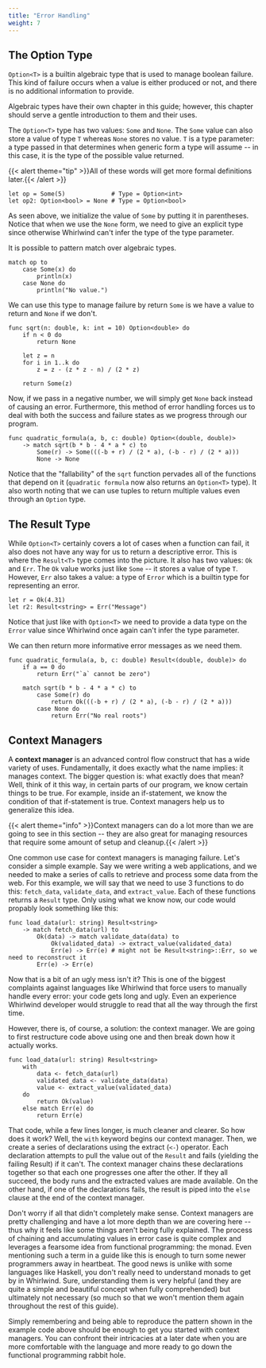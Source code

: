 ```yaml
---
title: "Error Handling"
weight: 7
---
```


## The Option Type

`Option<T>` is a builtin algebraic type that is used to manage boolean failure.
This kind of failure occurs when a value is either produced or not, and there is
no additional information to provide.

Algebraic types have their own chapter in this guide; however, this chapter should
serve a gentle introduction to them and their uses.  

The `Option<T>` type has two values: `Some` and `None`.  The `Some` value can also
store a value of type `T` whereas `None` stores no value.  `T` is a type parameter:
a type passed in that determines when generic form a type will assume -- in this case,
it is the type of the possible value returned.

{{< alert theme="tip" >}}All of these words will get more formal definitions later.{{< /alert >}}

    let op = Some(5)             # Type = Option<int>
    let op2: Option<bool> = None # Type = Option<bool>

As seen above, we initialize the value of `Some` by putting it in parentheses.  Notice
that when we use the `None` form, we need to give an explicit type since otherwise Whirlwind
can't infer the type of the type parameter.

It is possible to pattern match over algebraic types.  

    match op to
        case Some(x) do
            println(x)
        case None do
            println("No value.")

We can use this type to manage failure by return `Some` is we have a value to return and `None`
if we don't.

    func sqrt(n: double, k: int = 10) Option<double> do
        if n < 0 do
            return None

        let z = n
        for i in 1..k do
            z = z - (z * z - n) / (2 * z)

        return Some(z)

Now, if we pass in a negative number, we will simply get `None` back instead of causing an error.
Furthermore, this method of error handling forces us to deal with both the success and failure
states as we progress through our program.

    func quadratic_formula(a, b, c: double) Option<(double, double)>
        -> match sqrt(b * b - 4 * a * c) to
            Some(r) -> Some(((-b + r) / (2 * a), (-b - r) / (2 * a)))
            None -> None

Notice that the "fallability" of the `sqrt` function pervades all of the functions that depend
on it (`quadratic formula` now also returns an `Option<T>` type).  It also worth noting that
we can use tuples to return multiple values even through an `Option` type.

## The Result Type

While `Option<T>` certainly covers a lot of cases when a function can fail, it also does not
have any way for us to return a descriptive error.  This is where the `Result<T>` type comes into
the picture.  It also has two values: `Ok` and `Err`.  The `Ok` value works just like `Some` --
it stores a value of type `T`.  However, `Err` also takes a value: a type of `Error` which is
a builtin type for representing an error.

    let r = Ok(4.31)
    let r2: Result<string> = Err("Message")

Notice that just like with `Option<T>` we need to provide a data type on the `Error` value since
Whirlwind once again can't infer the type parameter.  

We can then return more informative error messages as we need them.

    func quadratic_formula(a, b, c: double) Result<(double, double)> do
        if a == 0 do
            return Err("`a` cannot be zero")

        match sqrt(b * b - 4 * a * c) to
            case Some(r) do
                return Ok(((-b + r) / (2 * a), (-b - r) / (2 * a)))
            case None do
                return Err("No real roots")

## Context Managers

A **context manager** is an advanced control flow construct that has a wide variety of uses.
Fundamentally, it does exactly what the name implies: it manages context.  The bigger question is:
what exactly does that mean?  Well, think of it this way, in certain parts of our program, we know
certain things to be true.  For example, inside an if-statement, we know the condition of that
if-statement is true.  Context managers help us to generalize this idea.

{{< alert theme="info" >}}Context managers can do a lot more than we are going to see in this
section -- they are also great for managing resources that require some amount of setup and
cleanup.{{< /alert >}}

One common use case for context managers is managing failure.  Let's consider a simple example.
Say we were writing a web applications, and we needed to make a series of calls to retrieve and
process some data from the web.  For this example, we will say that we need to use 3 functions to
do this: `fetch_data`, `validate_data`, and `extract_value`.  Each of these functions returns
a `Result` type.  Only using what we know now, our code would propably look something like this:

    func load_data(url: string) Result<string>
        -> match fetch_data(url) to
            Ok(data) -> match validate_data(data) to
                Ok(validated_data) -> extract_value(validated_data)
                Err(e) -> Err(e) # might not be Result<string>::Err, so we need to reconstruct it
            Err(e) -> Err(e)

Now that is a bit of an ugly mess isn't it?  This is one of the biggest complaints against languages
like Whirlwind that force users to manually handle every error: your code gets long and ugly.  Even
an experience Whirlwind developer would struggle to read that all the way through the first time. 

However, there is, of course, a solution: the context manager.  We are going to first restructure
code above using one and then break down how it actually works.

    func load_data(url: string) Result<string>
        with 
            data <- fetch_data(url)
            validated_data <- validate_data(data)
            value <- extract_value(validated_data)
        do
            return Ok(value)
        else match Err(e) do
            return Err(e)

That code, while a few lines longer, is much cleaner and clearer.  So how does it work?  Well,
the `with` keyword begins our context manager.  Then, we create a series of declarations
using the extract (`<-`) operator.  Each declaration attempts to pull the value out of the `Result`
and fails (yielding the failing Result) if it can't.  The context manager chains these declarations
together so that each one progresses one after the other.  If they all succeed, the body runs and
the extracted values are made available.  On the other hand, if one of the declarations fails,
the result is piped into the `else` clause at the end of the context manager.

Don't worry if all that didn't completely make sense.  Context managers are pretty challenging and
have a lot more depth than we are covering here -- thus why it feels like some things aren't being
fully explained.  The process of chaining and accumulating values in error case is quite complex
and leverages a fearsome idea from functional programming: the monad.  Even mentioning such a term
in a guide like this is enough to turn some newer programmers away in heartbeat.  The good news is
unlike with some languages like Haskell, you don't really need to understand monads to get by in
Whirlwind.  Sure, understanding them is very helpful (and they are quite a simple and beautiful
concept when fully comprehended) but ultimately not necessary (so much so that we won't mention them
again throughout the rest of this guide).  

Simply remembering and being able to reproduce the pattern shown in the example code above should be
enough to get you started with context managers.  You can confront their intricacies at a later
date when you are more comfortable with the language and more ready to go down the functional
programming rabbit hole.
